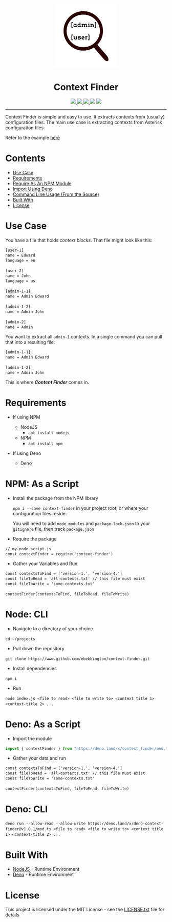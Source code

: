 <p align="center">
  <img height="200" src="dcf-logo.png" alt="Context Finder">
  <h1 align="center">Context Finder</h1>
</p>
<p align="center">
  <a href="https://github.com/ebebbington/context-finder/actions">
    <img src="https://img.shields.io/github/workflow/status/ebebbington/context-finder/master?label=build">
  </a>
  <a href="https://github.com/drashland/context-finder/releases">
    <img src="https://img.shields.io/github/release/ebebbington/context-finder.svg?color=bright_green&label=latest">
  </a>
  <a href="http://hits.dwyl.com/ebebbington/context-finder">
    <img src="http://hits.dwyl.com/ebebbington/context-finder.svg">
  </a>
  <a>
    <img src="https://img.shields.io/npm/dm/context-finder?label=npm Downloads">
  </a>
  <a>
    <img src="https://snyk.io/test/github/ebebbington/context-finder/badge.svg">
  </a>
</p>

---

Context Finder is simple and easy to use. It extracts contexts from (usually) configuration files. The main use case is extracting contexts from Asterisk configuration files.

Refer to the example [here](./example)

# Contents

* [Use Case](#use-case)
* [Requirements](#requirements)
* [Require As An NPM Module](#require-as-an-npm-module)
* [Import Using Deno](#import-using-deno)
* [Command Line Usage (From the Source)](#command-line-usage-from-the-source)  
* [Built With](#built-with)
* [License](#license) 

# Use Case

You have a file that holds *context blocks*. That file might look like this:

```
[user-1]
name = Edward
language = en

[user-2]
name = John
language = us

[admin-1-1]
name = Admin Edward

[admin-1-2]
name = Admin John

[admin-2]
name = Admin
```

You want to extract all `admin-1` contexts. In a single command you can pull that into a resulting file:

```
[admin-1-1]
name = Admin Edward

[admin-1-2]
name = Admin John
```

This is where ***Content Finder*** comes in.

# Requirements

* If using NPM
    * NodeJS
        * `apt install nodejs`
    * NPM
        * `apt install npm`
 
* If using Deno
    * Deno

# NPM: As a Script

* Install the package from the NPM library

	`npm i --save context-finder` in your project root, or where your configuration files reside.

	You will need to add `node_modules` and `package-lock.json` to your `gitignore` file, then track `package.json`

* Require the package

```
// my-node-script.js
const contextFinder = require('context-finder')
```

* Gather your Variables and Run

```
const contextsToFind = ['version-1.', 'version-4.']
const fileToRead = 'all-contexts.txt' // this file must exist
const fileToWrite = 'some-contexts.txt'

contextFinder(contextsToFind, fileToRead, fileToWrite)
```

# Node: CLI

* Navigate to a directory of your choice

`cd ~/projects`

* Pull down the repository
	
`git clone https://www.github.com/ebebbington/context-finder.git`
	
* Install dependencies

`npm i`

* Run

`node index.js <file to read> <file to write to> <context title 1> <context-title 2> ...`

# Deno: As a Script

* Import the module

```typescript
import { contextFinder } from "https://deno.land/x/context_finder/mod.ts";
```

* Gather your data and run

```
const contextsToFind = ['version-1.', 'version-4.']
const fileToRead = 'all-contexts.txt' // this file must exist
const fileToWrite = 'some-contexts.txt'

contextFinder(contextsToFind, fileToRead, fileToWrite)
```

# Deno: CLI

`deno run --allow-read --allow-write https://deno.land/x/deno-context-finder@v1.0.1/mod.ts <file to read> <file to write to> <context title 1> <context-title 2> ...`

# Built With

* [NodeJS](https://www.nodejs.org) - Runtime Environment
* [Deno](https://deno.land) - Runtime Environment

# License

This project is licensed under the MIT License - see the [LICENSE.txt](LICENSE.txt) file for details
